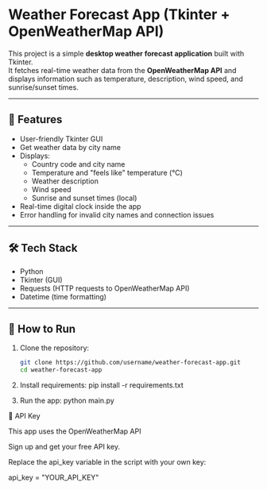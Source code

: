 # Weather Forecast App (Tkinter + OpenWeatherMap API)

This project is a simple **desktop weather forecast application** built with Tkinter.  
It fetches real-time weather data from the **OpenWeatherMap API** and displays information such as temperature,
description, wind speed, and sunrise/sunset times.

---

## 📌 Features

- User-friendly Tkinter GUI
- Get weather data by city name
- Displays:
    - Country code and city name
    - Temperature and "feels like" temperature (°C)
    - Weather description
    - Wind speed
    - Sunrise and sunset times (local)
- Real-time digital clock inside the app
- Error handling for invalid city names and connection issues

---

## 🛠️ Tech Stack

- Python
- Tkinter (GUI)
- Requests (HTTP requests to OpenWeatherMap API)
- Datetime (time formatting)

---

## 🚀 How to Run

1. Clone the repository:
   ```bash
   git clone https://github.com/username/weather-forecast-app.git
   cd weather-forecast-app

2. Install requirements:
   pip install -r requirements.txt

3. Run the app:
   python main.py

🔑 API Key

This app uses the OpenWeatherMap API

Sign up and get your free API key.

Replace the api_key variable in the script with your own key:

api_key = "YOUR_API_KEY"

